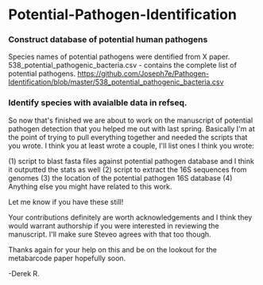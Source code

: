 # Potential-Pathogen-Identification


### Construct database of potential human pathogens
Species names of potential pathogens were dentified from X paper.
538_potential_pathogenic_bacteria.csv - contains the complete list of potential pathogens.
https://github.com/Joseph7e/Pathogen-Identification/blob/master/538_potential_pathogenic_bacteria.csv


### Identify species with avaialble data in refseq.

 So now that's finished we are about to work on the manuscript of potential pathogen detection that you helped me out with last spring. Basically I'm at the point of trying to pull everything together and needed the scripts that you wrote. I think you at least wrote a couple, I'll list ones I think you wrote:
 
 
 (1) script to blast fasta files against potential pathogen database and I think it outputted the stats as well
 (2) script to extract the 16S sequences from genomes 
 (3) the location of the potential pathogen 16S database
 (4) Anything else you might have related to this work.

Let me know if you have these still!

Your contributions definitely are worth acknowledgements and I think they would warrant authorship if you were interested in reviewing the manuscript. I'll make sure Steveo agrees with that too though.

Thanks again for your help on this and be on the lookout for the metabarcode paper hopefully soon. 

-Derek R.    
